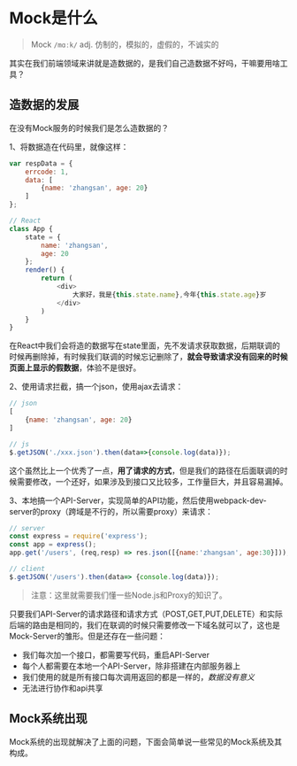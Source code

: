 # Mock是什么

> Mock `/mɑːk/` adj. 仿制的，模拟的，虚假的，不诚实的

其实在我们前端领域来讲就是造数据的，是我们自己造数据不好吗，干嘛要用啥工具？

## 造数据的发展

在没有Mock服务的时候我们是怎么造数据的？

1、将数据造在代码里，就像这样：

```js
var respData = {
    errcode: 1,
    data: [
        {name: 'zhangsan', age: 20}
    ]
};

// React
class App {
    state = {
        name: 'zhangsan',
        age: 20
    };
    render() {
        return (
            <div>
                大家好，我是{this.state.name},今年{this.state.age}岁
            </div>
        )
    }
}
```

在React中我们会将造的数据写在state里面，先不发请求获取数据，后期联调的时候再删除掉，有时候我们联调的时候忘记删除了，**就会导致请求没有回来的时候页面上显示的假数据**，体验不是很好。

2、使用请求拦截，搞一个json，使用ajax去请求：

```js
// json
[
    {name: 'zhangsan', age: 20}
]

// js
$.getJSON('./xxx.json').then(data=>{console.log(data)});
```

这个虽然比上一个优秀了一点，**用了请求的方式**，但是我们的路径在后面联调的时候需要修改，一个还好，如果涉及到接口又比较多，工作量巨大，并且容易漏掉。

3、本地搞一个API-Server，实现简单的API功能，然后使用webpack-dev-server的proxy（跨域是不行的，所以需要proxy）来请求：

```js
// server
const express = require('express');
const app = express();
app.get('/users', (req,resp) => res.json([{name:'zhangsan', age:30}]));

// client
$.getJSON('/users').then(data=> {console.log(data)});
```

> 注意：这里就需要我们懂一些Node.js和Proxy的知识了。

只要我们API-Server的请求路径和请求方式（POST,GET,PUT,DELETE）和实际后端的路由是相同的，我们在联调的时候只需要修改一下域名就可以了，这也是Mock-Server的雏形。但是还存在一些问题：

* 我们每次加一个接口，都需要写代码，重启API-Server
* 每个人都需要在本地一个API-Server，除非搭建在内部服务器上
* 我们使用的就是所有接口每次调用返回的都是一样的，_数据没有意义_
* 无法进行协作和api共享

## Mock系统出现

Mock系统的出现就解决了上面的问题，下面会简单说一些常见的Mock系统及其构成。

